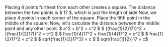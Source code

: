 Placing 4 points furthest from each other creates a square. 
The distance between the two points is $ 17 $, which is just the length of side 
Now, we place 4 points in each corner of the square. Place the fifth point in the middle of the square. 
Now, let's calculate the distance between the middle point and any other point. 
$ a^2 + b^2 = c^2 $ 
$ {(frac{1}{2}17)}^2 + {(frac{1}{2}17)}^2 = c^2 $ 
$ frac{1}{4}17^2 + frac{1}{4}17^2 = c^2 $ 
$ frac{1}{2}17^2 = c^2 $ 
$ sqrt{frac{1}{2}17^2} = c $ 
$ sqrt{frac{1}{2}}17 = c$
